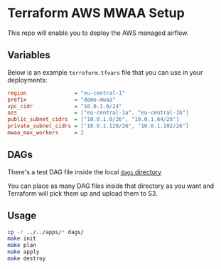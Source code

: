 # Terraform AWS MWAA Setup
This repo will enable you to deploy the AWS managed airflow.


## Variables
Below is an example `terraform.tfvars` file that you can use in your deployments:

```ini
region               = "eu-central-1"
prefix               = "demo-mwaa"
vpc_cidr             = "10.0.1.0/24"
azs                  = ["eu-central-1a", "eu-central-1b"]
public_subnet_cidrs  = ["10.0.1.0/26", "10.0.1.64/26"]
private_subnet_cidrs = ["10.0.1.128/26", "10.0.1.192/26"]
mwaa_max_workers     = 2
```

## DAGs

There's a test DAG file inside the local [`dags` directory](dags)

You can place as many DAG files inside that directory as you want and Terraform will pick them up and upload them to S3.

## Usage

```bash
cp -r ../../apps/* dags/
make init
make plan
make apply
make destroy
```